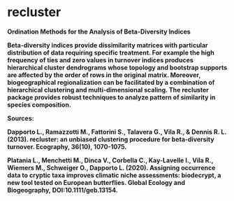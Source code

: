 # recluster

<b>Ordination Methods for the Analysis of Beta-Diversity Indices</i>

Beta-diversity indices provide dissimilarity matrices with particular distribution of data requiring specific treatment. For example the high frequency of ties and zero values in turnover indices produces hierarchical cluster dendrograms whose topology and bootstrap supports are affected by the order of rows in the original matrix. Moreover, biogeographical regionalization can be facilitated by a combination of hierarchical clustering and multi-dimensional scaling. The recluster package provides robust techniques to analyze pattern of similarity in species composition.


<b>Sources:</b>

Dapporto L., Ramazzotti M., Fattorini S., Talavera G., Vila R., & Dennis R. L. (2013). recluster: an unbiased clustering procedure for beta‐diversity turnover. Ecography, 36(10), 1070-1075.

Platania L., Menchetti M., Dinca V., Corbella C., Kay-Lavelle I., Vila R., Wiemers M., Schweiger O., Dapporto L. (2020). Assigning occurrence data to cryptic taxa improves climatic niche assessments: biodecrypt, a new tool tested on European butterflies. Global Ecology and Biogeography, DOI:10.1111/geb.13154.
